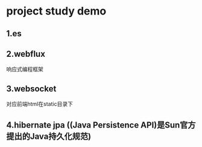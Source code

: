 # project study demo

## 1.es

## 2.webflux
   响应式编程框架
   
## 3.websocket
   对应前端html在static目录下
   
## 4.hibernate jpa ((Java Persistence API)是Sun官方提出的Java持久化规范)


  